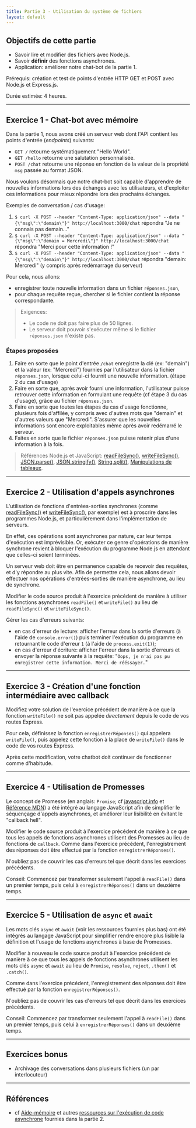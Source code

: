 ```yaml
---
title: Partie 3 - Utilisation du système de fichiers
layout: default
---
```


## Objectifs de cette partie

- Savoir lire et modifier des fichiers avec Node.js.
- Savoir **définir** des fonctions asynchrones.
- Application: améliorer notre chat-bot de la partie 1.

Prérequis: création et test de points d'entrée HTTP GET et POST avec Node.js et Express.js.

Durée estimée: 4 heures.

---

## Exercice 1 - Chat-bot avec mémoire

Dans la partie 1, nous avons créé un serveur web dont l'API contient les points d'entrée (*endpoints*) suivants:
- `GET /` retourne systématiquement "Hello World".
- `GET /hello` retourne une salutation personnalisée.
- `POST /chat` retourne une réponse en fonction de la valeur de la propriété `msg` passée au format JSON.

Nous voulons désormais que notre chat-bot soit capable d'apprendre de nouvelles informations lors des échanges avec les utilisateurs, et d'exploiter ces informations pour mieux répondre lors des prochains échanges.

Exemples de conversation / cas d'usage:
1. `$ curl -X POST --header "Content-Type: application/json" --data "{\"msg\":\"demain\"}" http://localhost:3000/chat` répondra "Je ne connais pas demain..."
2. `$ curl -X POST --header "Content-Type: application/json" --data "{\"msg\":\"demain = Mercredi\"}" http://localhost:3000/chat` répondra "Merci pour cette information !"
3. `$ curl -X POST --header "Content-Type: application/json" --data "{\"msg\":\"demain\"}" http://localhost:3000/chat` répondra "demain: Mercredi" (y compris après redémarrage du serveur)

Pour cela, nous allons:
- enregistrer toute nouvelle information dans un fichier `réponses.json`,
- pour chaque requête reçue, chercher si le fichier contient la réponse correspondante.

> Exigences:
> - Le code ne doit pas faire plus de 50 lignes.
> - Le serveur doit pouvoir s'exécuter même si le fichier `réponses.json` n'existe pas.

### Étapes proposées

1. Faire en sorte que le point d'entrée `/chat` enregistre la clé (ex: "demain") et la valeur (ex: "Mercredi") fournies par l'utilisateur dans la fichier `réponses.json`, lorsque celui-ci fournit une nouvelle information. (étape 2 du cas d'usage)
2. Faire en sorte que, après avoir fourni une information, l'utilisateur puisse retrouver cette information en formulant une requête (cf étape 3 du cas d'usage), grâce au fichier `réponses.json`.
3. Faire en sorte que toutes les étapes du cas d'usage fonctionne, plusieurs fois d'affilée, y compris avec d'autres mots que "demain" et d'autres valeurs que "Mercredi". S'assurer que les nouvelles informations sont encore exploitables même après avoir redémarré le serveur.
4. Faites en sorte que le fichier `réponses.json` puisse retenir plus d'une information à la fois.

> Références Node.js et JavaScript: [readFileSync()](https://nodejs.org/api/fs.html#fs_fs_readfilesync_path_options), [writeFileSync()](https://nodejs.org/api/fs.html#fs_fs_writefilesync_file_data_options), [JSON.parse()](https://devdocs.io/javascript/global_objects/json/parse), [JSON.stringify()](https://devdocs.io/javascript/global_objects/json/stringify), [String.split()](https://devdocs.io/javascript/global_objects/string/split), [Manipulations de tableaux](http://adrienjoly.com/cours-javascript/tp05.html#recherche-d%C3%A9l%C3%A9ment-par-valeur).

---

## Exercice 2 - Utilisation d'appels asynchrones

L'utilisation de fonctions d'entrées-sorties synchrones (comme [readFileSync()](https://nodejs.org/api/fs.html#fs_fs_readfilesync_path_options) et [writeFileSync()](https://nodejs.org/api/fs.html#fs_fs_writefilesync_file_data_options), par exemple) est à proscrire dans les programmes Node.js, et particulièrement dans l'implémentation de serveurs.

En effet, ces opérations sont asynchrones par nature, car leur temps d'exécution est imprévisible. Or, exécuter ce genre d'opérations de manière synchrone revient à bloquer l'exécution du programme Node.js en attendant que celles-ci soient terminées.

Un serveur web doit être en permanence capable de recevoir des requêtes, et d'y répondre au plus vite. Afin de permettre cela, nous allons devoir effectuer nos opérations d'entrées-sorties de manière asynchrone, au lieu de synchrone.

Modifier le code source produit à l'exercice précédent de manière à utiliser les fonctions asynchrones `readFile()` et `writeFile()` au lieu de `readFileSync()` et `writeFileSync()`.

Gérer les cas d'erreurs suivants:

- en cas d'erreur de lecture: afficher l'erreur dans la sortie d'erreurs (à l'aide de `console.error()`) puis terminer l'exécution du programme en retournant le code d'erreur `1` (à l'aide de `process.exit(1)`);
- en cas d'erreur d'écriture: afficher l'erreur dans la sortie d'erreurs et envoyer la réponse suivante à la requête: "`Oops, je n'ai pas pu enregistrer cette information. Merci de rééssayer.`"

---

## Exercice 3 - Création d'une fonction intermédiaire avec callback

Modifiez votre solution de l'exercice précédent de manière à ce que la fonction `writeFile()` ne soit pas appelée _directement_ depuis le code de vos routes Express.

Pour cela, définissez la fonction `enregistrerRéponses()` qui appelera `writeFile()`, puis appelez cette fonction à la place de `writeFile()` dans le code de vos routes Express.

Après cette modification, votre chatbot doit continuer de fonctionner comme d'habitude.

---

## Exercice 4 - Utilisation de Promesses

Le concept de Promesse (en anglais: `Promise`; cf [javascript.info](https://javascript.info/promise-basics) et [Référence MDN](https://developer.mozilla.org/en-US/docs/Web/JavaScript/Reference/Global_Objects/Promise)) a été intégré au langage JavaScript afin de simplifier le séquençage d'appels asynchrones, et améliorer leur lisibilité en évitant le "callback hell".

Modifier le code source produit à l'exercice précédent de manière à ce que tous les appels de fonctions asynchrones utilisent des Promesses au lieu de fonctions de `callback`. Comme dans l'exercice précédent, l'enregistrement des réponses doit être effectué par la fonction `enregistrerRéponses()`.

N'oubliez pas de couvrir les cas d'erreurs tel que décrit dans les exercices précédents.

Conseil: Commencez par transformer seulement l'appel à `readFile()` dans un premier temps, puis celui à `enregistrerRéponses()` dans un deuxième temps.

---

## Exercice 5 - Utilisation de `async` et `await`

Les mots clés `async` et `await` (voir les ressources fournies plus bas) ont été intégrés au langage JavaScript pour simplifier rendre encore plus lisible la définition et l'usage de fonctions asynchrones à base de Promesses.

Modifier à nouveau le code source produit à l'exercice précédent de manière à ce que tous les appels de fonctions asynchrones utilisent les mots clés `async` et `await` au lieu de `Promise`, `resolve`, `reject`, `.then()` et `.catch()`.

Comme dans l'exercice précédent, l'enregistrement des réponses doit être effectué par la fonction `enregistrerRéponses()`.

N'oubliez pas de couvrir les cas d'erreurs tel que décrit dans les exercices précédents.

Conseil: Commencez par transformer seulement l'appel à `readFile()` dans un premier temps, puis celui à `enregistrerRéponses()` dans un deuxième temps.

---

## Exercices bonus

- Archivage des conversations dans plusieurs fichiers (un par interlocuteur)

---

## Références

- cf [Aide-mémoire](../sync-vs-async) et autres [ressources sur l'exécution de code asynchrone](../02-async/#ressources-sur-lexcution-de-code-asynchrone) fournies dans la partie 2.
